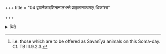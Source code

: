 +++
title = "04 द्वयानैकादशिनानालभन्ते प्राकृतानाश्वमए\\!धिकांश्च"

+++

<details><summary>थिते</summary>

4. (Then they) seize two types of eleven (animals)[^1]: those of basic of paradigm and those which belong to the Aśvamedha.  

[^1]: i.e. those which are to be offered as Savanīya animals on this Soma-day. Cf. TB III.9.2.3.  
</details>
